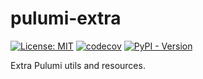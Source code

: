 # pulumi-extra

[![License: MIT](https://img.shields.io/badge/License-MIT-yellow.svg)](https://opensource.org/licenses/MIT)
[![codecov](https://codecov.io/gh/lasuillard-s/pulumi-extra/graph/badge.svg?token=uuckU93NAu)](https://codecov.io/gh/lasuillard-s/pulumi-extra)
[![PyPI - Version](https://img.shields.io/pypi/v/pulumi-extra)](https://pypi.org/project/pulumi-extra/)

Extra Pulumi utils and resources.
